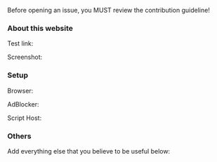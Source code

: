 Before opening an issue, you MUST review the contribution guideline! 

### About this website

Test link: 

Screenshot: 

### Setup

Browser: 

AdBlocker: 

Script Host: 

### Others

Add everything else that you believe to be useful below: 
